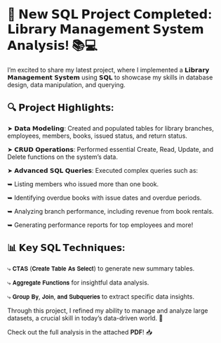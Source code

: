 # 🚀 𝗡𝗲𝘄 𝗦𝗤𝗟 𝗣𝗿𝗼𝗷𝗲𝗰𝘁 𝗖𝗼𝗺𝗽𝗹𝗲𝘁𝗲𝗱: 𝗟𝗶𝗯𝗿𝗮𝗿𝘆 𝗠𝗮𝗻𝗮𝗴𝗲𝗺𝗲𝗻𝘁 𝗦𝘆𝘀𝘁𝗲𝗺 𝗔𝗻𝗮𝗹𝘆𝘀𝗶𝘀! 📚💻

I’m excited to share my latest project, where I implemented a 𝗟𝗶𝗯𝗿𝗮𝗿𝘆 𝗠𝗮𝗻𝗮𝗴𝗲𝗺𝗲𝗻𝘁 𝗦𝘆𝘀𝘁𝗲𝗺 using 𝗦𝗤𝗟 to showcase my skills in database design, data manipulation, and querying.

## 🔍 𝗣𝗿𝗼𝗷𝗲𝗰𝘁 𝗛𝗶𝗴𝗵𝗹𝗶𝗴𝗵𝘁𝘀:

➤ 𝗗𝗮𝘁𝗮 𝗠𝗼𝗱𝗲𝗹𝗶𝗻𝗴: Created and populated tables for library branches, employees, members, books, issued status, and return status.

➤ 𝗖𝗥𝗨𝗗 𝗢𝗽𝗲𝗿𝗮𝘁𝗶𝗼𝗻𝘀: Performed essential Create, Read, Update, and Delete functions on the system’s data.

➤ 𝗔𝗱𝘃𝗮𝗻𝗰𝗲𝗱 𝗦𝗤𝗟 𝗤𝘂𝗲𝗿𝗶𝗲𝘀: Executed complex queries such as:

➥ Listing members who issued more than one book.

➥ Identifying overdue books with issue dates and overdue periods.

➥ Analyzing branch performance, including revenue from book rentals.

➥ Generating performance reports for top employees and more!

## 📊 𝗞𝗲𝘆 𝗦𝗤𝗟 𝗧𝗲𝗰𝗵𝗻𝗶𝗾𝘂𝗲𝘀:

⤷ 𝗖𝗧𝗔𝗦 (𝗖𝗿𝗲𝗮𝘁𝗲 𝗧𝗮𝗯𝗹𝗲 𝗔𝘀 𝗦𝗲𝗹𝗲𝗰𝘁) to generate new summary tables.

⤷ 𝗔𝗴𝗴𝗿𝗲𝗴𝗮𝘁𝗲 𝗙𝘂𝗻𝗰𝘁𝗶𝗼𝗻𝘀 for insightful data analysis.

⤷ 𝗚𝗿𝗼𝘂𝗽 𝗕𝘆, 𝗝𝗼𝗶𝗻, 𝗮𝗻𝗱 𝗦𝘂𝗯𝗾𝘂𝗲𝗿𝗶𝗲𝘀 to extract specific data insights.

Through this project, I refined my ability to manage and analyze large datasets, a crucial skill in today’s data-driven world. 🎯

Check out the full analysis in the attached **PDF**! 📥
